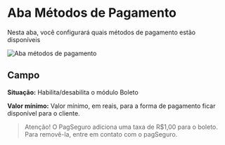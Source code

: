 # Aba Métodos de Pagamento

Nesta aba, você configurará quais métodos de pagamento estão disponíveis

![Aba métodos de pagamento](/PagSeguro-Checkout-Transparente/assets/tab-payment-methods.png#zoom)

## Campo

**Situação:** Habilita/desabilita o módulo Boleto

**Valor mínimo:** Valor mínimo, em reais, para a forma de pagamento ficar disponível para o cliente.

 > Atenção! O PagSeguro adiciona uma taxa de R$1,00 para o boleto. Para removê-la, entre em contato com o pagSeguro.